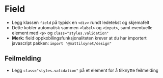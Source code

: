 # Field <mark data-badge="Alfa"></mark>

- Legg klassen `field` på typisk en `<div>` rundt ledetekst og skjemafelt
- Dette kobler automatisk sammen `<label>` og `<input>`, samt eventuelle element med `<p>` og  `class="styles.validation"`
- **Merk:** field oppkobllingsfunksjonaliteten krever at du har importert javascript pakken: `import "@mattilsynet/design"`

<pre hidden>
<div class="styles.field">
  <label>Ledetekst</label>
  <p>Beskrivelse</p>
  <input type="text" class="styles.input" />
</div>
</pre>
<Story />

## Feilmelding
- Legg `class="styles.validation"` på et element for å tilknytte feilmelding

<pre hidden>
<div class="styles.field">
  <label>Ledetekst</label>
  <p>Beskrivelse</p>
  <input type="text" class="styles.input" />
  <div class="styles.validation">Validation</div>
</div>
</pre>
<Story />

<!--## Antall tegn

- Legg `data-limit="100"` på `<input> | <textarea>`
- Legg til en `<div data-field="limit"></div>`

<pre hidden>
<div class="styles.field">
  <label>Ledetekst</label>
  <p>Beskrivelse</p>
  <input type="text" class="styles.input" data-limit="100" />
  <div data-field="limit"></div>
</div>
</pre>
<Story />-->